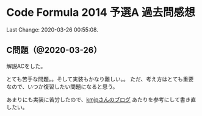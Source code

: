# Code Formula 2014 予選A 過去問感想

Last Change: 2020-03-26 00:55:08.

## C問題（@2020-03-26）

解説ACをした。

とても苦手な問題。。そして実装もかなり難しい。。
ただ、考え方はとても重要なので、いつか復習したい問題になると思う。

あまりにも実装に苦労したので、[kmjpさんのブログ](http://kmjp.hatenablog.jp/entry/2014/08/21/0930)
あたりを参考にして書き直したい。


